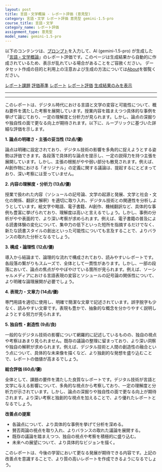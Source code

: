 ```yaml
---
layout: post
title: 言語・文学概論 - レポート評価 (意見型)
category: 言語・文学 レポート評価 意見型 gemini-1.5-pro
course_title: 言語・文学
category_name: レポート評価
assignment_type: 意見型
model_name: gemini-1.5-pro
---
```


以下のコンテンツは、[プロンプト](http://127.0.0.1:8000/generated/言語・文学/gemini-1.5-pro/prompt_レポート評価-意見型.md)を入力して、AI (gemini-1.5-pro) が生成した「[言語・文学概論](/contents/言語・文学/)」のレポート評価です。このページは生成結果から自動的に作成されているため、表示が乱れている場合があることをご容赦ください。
データセット作成の目的と利用上の注意および生成の方法については[About](/About)を御覧ください。

[レポート課題](../レポート課題-意見型)
[評価基準](../評価基準-意見型)
[レポート](../レポート-意見型)
[レポート評価](../レポート評価-意見型)
[生成結果のみを表示](http://127.0.0.1:8000/generated/言語・文学/gemini-1.5-pro/レポート評価-意見型.md)
  

***
***
  
このレポートは、デジタル時代における言語と文学の変容と可能性について、概ね要件を満たした考察を展開しています。授業内容を踏まえつつ具体的な事例を挙げて論じており、一定の理解度と分析力が見られます。しかし、論点の深掘りや独自性の面で更なる向上が期待されます。以下に、ルーブリックに基づいた詳細な評価を示します。

**1. 論点の明確さ・主張の妥当性 (12点/優)**

論点は明確に設定されており、デジタル技術の影響を多角的に捉えようとする姿勢は評価できます。各段落で具体的な論点を提示し、一定の説得力を持つ主張を展開しています。しかし、主張の根拠がやや弱い部分も散見されます。例えば、AI創作物における「オリジナル」の定義に関する議論は、提起するにとどまっており、深い考察には至っていません。

**2. 内容の理解度・分析力 (13点/優)**

授業で扱われた内容（ソシュールの記号論、文学の起源と発展、文学と社会・文化の関係、翻訳と解釈）を適切に取り入れ、デジタル技術との関連性を分析しようとしています。絵文字や略語、電子書籍、AI創作、機械翻訳など、具体的な事例も豊富に挙げられており、理解度は高いと言えるでしょう。しかし、事例の分析がやや表面的で、より深い考察が求められます。例えば、電子書籍の普及による読書体験の変化について、集中力の低下といった短所を指摘するだけでなく、新たな読書スタイルの創出といった可能性についても言及することで、よりバランスの取れた分析となるでしょう。

**3. 構成・論理性 (12点/優)**

導入から結論まで、論理的な流れで構成されており、読みやすいレポートです。各段落の繋がりもスムーズで、全体として一貫性があります。しかし、一部の段落において、論点の焦点がややぼやけている箇所が見られます。例えば、ソーシャルメディアにおける言語表現の変容とソシュールの記号論の関係性について、より明確な論理展開が必要でしょう。

**4. 表現力・文章力 (14点/優)**

専門用語を適切に使用し、明確で簡潔な文章で記述されています。誤字脱字も少なく、読みやすい文章です。表現も豊かで、抽象的な概念を分かりやすく説明しようとする努力が見られます。

**5. 独自性・創造性 (9点/良)**

一般的なデジタル技術の影響について網羅的に記述しているものの、独自の視点や考察はあまり見られません。既存の議論の整理に留まっており、より深い洞察や独自の解釈が求められます。例えば、デジタル技術と人間の創造性の融合という点について、具体的な未来像を描くなど、より独創的な発想を盛り込むことで、レポートの価値が高まるでしょう。

**総合評価 (60点/優)**

全体として、課題の要件を満たした良質なレポートです。デジタル技術が言語と文学に与える影響について、多角的な視点から考察しており、一定の理解度と分析力が示されています。しかし、論点の深掘りや独自性の面で更なる向上が期待されます。より深い考察と独創的な視点を加えることで、より優れたレポートとなるでしょう。


**改善点の提案**

* 各論点について、より具体的な事例を挙げて分析を深める。
* 賛否両論の視点を取り入れ、よりバランスの取れた議論を展開する。
* 既存の議論を踏まえつつ、独自の視点や考察を積極的に盛り込む。
* 未来への展望について、より具体的なビジョンを描く。


このレポートは、今後の学習において更なる発展が期待できる内容です。上記の改善点を意識することで、より質の高いレポートを作成できるようになるでしょう。
